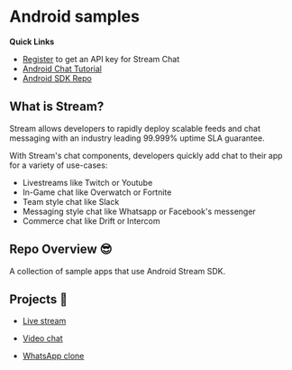 # Android samples

**Quick Links**

- [Register](https://getstream.io/chat/trial/) to get an API key for Stream Chat
- [Android Chat Tutorial](https://getstream.io/tutorials/android-chat/)
- [Android SDK Repo](https://github.com/GetStream/stream-chat-android/)

## What is Stream?

Stream allows developers to rapidly deploy scalable feeds and chat messaging with an industry leading 99.999% uptime SLA guarantee.

With Stream's chat components, developers quickly add chat to their app for a variety of use-cases:

- Livestreams like Twitch or Youtube
- In-Game chat like Overwatch or Fortnite
- Team style chat like Slack
- Messaging style chat like Whatsapp or Facebook's messenger
- Commerce chat like Drift or Intercom

## Repo Overview 😎

A collection of sample apps that use Android Stream SDK.

## **Projects 🚀**

- [Live stream](https://github.com/GetStream/android-samples/tree/master/livestream-sample)

- [Video chat](https://github.com/GetStream/android-samples/tree/master/video-chat-sample)

- [WhatsApp clone](https://github.com/GetStream/android-samples/tree/master/whatsapp-clone-sample)
